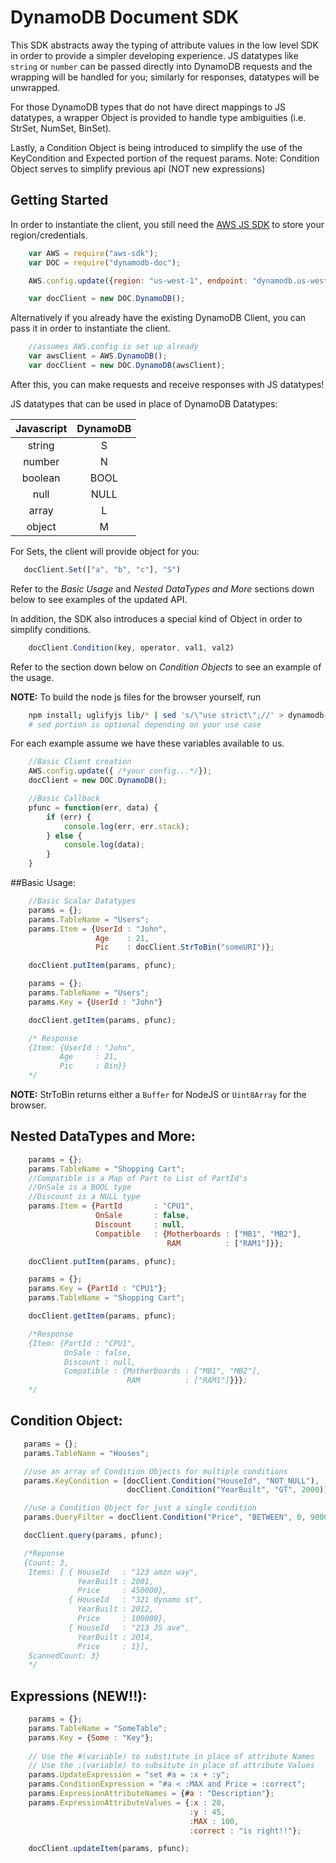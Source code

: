 # DynamoDB Document SDK

This SDK abstracts away the typing of attribute values in the low level SDK in order to provide a simpler developing experience.
JS datatypes like `string` or `number` can be passed directly into DynamoDB requests and the wrapping will be handled for you; similarly for responses, datatypes will be unwrapped.

For those DynamoDB types that do not have direct mappings to JS datatypes, a wrapper Object is provided to handle type ambiguities (i.e. StrSet, NumSet, BinSet).

Lastly, a Condition Object is being introduced to simplify the use of the KeyCondition and Expected portion of the request params.
Note: Condition Object serves to simplify previous api (NOT new expressions)

## Getting Started
In order to instantiate the client, you still need the [AWS JS SDK](https://github.com/aws/aws-sdk-js) to store your region/credentials.

``` javascript
    var AWS = require("aws-sdk");
    var DOC = require("dynamodb-doc");

    AWS.config.update({region: "us-west-1", endpoint: "dynamodb.us-west-1.amazonaws.com"});

    var docClient = new DOC.DynamoDB();
```
Alternatively if you already have the existing DynamoDB Client, you can pass it in order to instantiate the client.

``` javascript
    //assumes AWS.config is set up already
    var awsClient = AWS.DynamoDB();
    var docClient = new DOC.DynamoDB(awsClient);
```
After this, you can make requests and receive responses with JS datatypes!

JS datatypes that can be used in place of DynamoDB Datatypes:

|Javascript|  DynamoDB  |
|:--------:|:----------:|
|string    |     S      |
|number    |     N      |
|boolean   |     BOOL   |
|null      |     NULL   |
|array     |     L      |
|object    |     M      |


For Sets, the client will provide object for you:

``` javascript
   docClient.Set(["a", "b", "c"], "S")
```
Refer to the *Basic Usage* and *Nested DataTypes and More* sections down below to see examples of the updated API.

In addition, the SDK also introduces a special kind of Object in order to simplify conditions.

``` javascript
    docClient.Condition(key, operator, val1, val2)
```

Refer to the section down below on *Condition Objects* to see an example of the usage.

**NOTE:** To build the node js files for the browser yourself, run
``` bash
    npm install; uglifyjs lib/* | sed 's/\"use strict\";//' > dynamodb-doc.min.js
    # sed portion is optional depending on your use case
```

For each example assume we have these variables available to us.
``` javascript
    //Basic Client creation
    AWS.config.update({ /*your config...*/});
    docClient = new DOC.DynamoDB();

    //Basic Callback
    pfunc = function(err, data) { 
        if (err) {
            console.log(err, err.stack);
        } else {
            console.log(data);
        }
    }
```

##Basic Usage:
``` javascript
    //Basic Scalar Datatypes
    params = {};
    params.TableName = "Users";
    params.Item = {UserId : "John",
                   Age    : 21,
                   Pic    : docClient.StrToBin("someURI")};

    docClient.putItem(params, pfunc);

    params = {};
    params.TableName = "Users";
    params.Key = {UserId : "John"}

    docClient.getItem(params, pfunc); 

    /* Response
    {Item: {UserId : "John",
           Age     : 21,
           Pic     : Bin}} 
    */
```
**NOTE:** StrToBin returns either a `Buffer` for NodeJS or `Uint8Array` for the browser.

## Nested DataTypes and More:

``` javascript
    params = {};
    params.TableName = "Shopping Cart";
    //Compatible is a Map of Part to List of PartId's
    //OnSale is a BOOL type
    //Discount is a NULL type
    params.Item = {PartId       : "CPU1",
                   OnSale       : false,
                   Discount     : null,
                   Compatible   : {Motherboards : ["MB1", "MB2"],
                                   RAM          : ["RAM1"]}};

    docClient.putItem(params, pfunc);

    params = {};
    params.Key = {PartId : "CPU1"};
    params.TableName = "Shopping Cart";

    docClient.getItem(params, pfunc);

    /*Response
    {Item: {PartId : "CPU1",
            OnSale : false,
            Discount : null,
            Compatible : {Motherboards : ["MB1", "MB2"],
                          RAM          : ["RAM1"]}}};
    */
```

## Condition Object:

``` javascript
   params = {};
   params.TableName = "Houses";

   //use an array of Condition Objects for multiple conditions
   params.KeyCondition = [docClient.Condition("HouseId", "NOT_NULL"),
                          docClient.Condition("YearBuilt", "GT", 2000)];

   //use a Condition Object for just a single condition
   params.QueryFilter = docClient.Condition("Price", "BETWEEN", 0, 900000);

   docClient.query(params, pfunc);

   /*Reponse
   {Count: 3,
    Items: [ { HouseId   : "123 amzn way",
               YearBuilt : 2001,
               Price     : 450000},
             { HouseId   : "321 dynamo st",
               YearBuilt : 2012,
               Price     : 100000},
             { HouseId   : "213 JS ave",
               YearBuilt : 2014,
               Price     : 1}],
    ScannedCount: 3}
    */
```

## Expressions (NEW!!):

``` javascript
    params = {};
    params.TableName = "SomeTable";
    params.Key = {Some : "Key"};
    
    // Use the #(variable) to substitute in place of attribute Names
    // Use the :(variable) to subsitute in place of attribute Values
    params.UpdateExpression = "set #a = :x + :y";
    params.ConditionExpression = "#a < :MAX and Price = :correct";
    params.ExpressionAttributeNames = {#a : "Description"};
    params.ExpressionAttributeValues = {:x : 20,
                                        :y : 45,
                                        :MAX : 100,
                                        :correct : "is right!!"};

    docClient.updateItem(params, pfunc);
```
